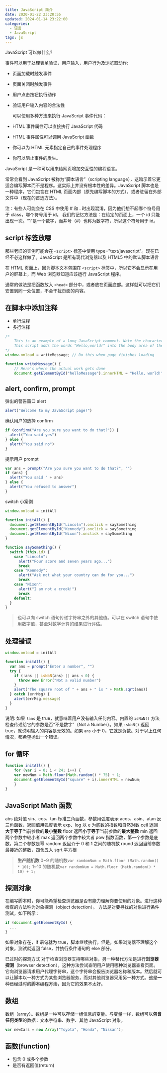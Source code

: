 ```yaml
---
title: JavaScript 简介
date: 2020-01-22 23:20:55
updated: 2024-01-14 23:22:00
categories:
  - 语言
  - JavaScript
tags: js
---
```


JavaScript 可以做什么?

事件可以用于处理表单验证，用户输入，用户行为及浏览器动作:

- 页面加载时触发事件
- 页面关闭时触发事件
- 用户点击按钮执行动作
- 验证用户输入内容的合法性

  可以使用多种方法来执行 JavaScript 事件代码：

- HTML 事件属性可以直接执行 JavaScript 代码
- HTML 事件属性可以调用 JavaScript 函数
- 你可以为 HTML 元素指定自己的事件处理程序
- 你可以阻止事件的发生。

JavaScript 是一种可以用来给网页增加交互性的编程语言。

常常会看到 JavaScript 被称为“脚本语言”（scripting language），这暗示着它更适合编写脚本而不是程序。这实际上并没有根本性的差异。JavaScript 脚本也是一种程序，它们包含在 HTML 页面内部（原先编写脚本的方式），或者驻留在外部文件中（现在的首选方法）。

注：有些人可能会在 CSS 中使用 # 和 . 时出现混淆，因为他们想不起哪个符号用于 class，哪个符号用于 id。
我们的记忆方法是：在给定的页面上，一个 id 只能出现一次。“1”是一个数字，而井号（#）也称为数字符，所以这个符号用于 id。

## script 标签放哪

那些老旧的实例可能会在 `<script>` 标签中使用 type="text/javascript"。现在已经不必这样做了。JavaScript 是所有现代浏览器以及 HTML5 中的默认脚本语言

在 HTML 页面上，因为脚本文本包围在 `<script>` 标签中，所以它不会显示在用户的屏幕上，而 Web 浏览器知道应该运行 JavaScript 程序。

通常的做法是把函数放入 `<head>` 部分中，或者放在页面底部。这样就可以把它们安置到同一处位置，不会干扰页面的内容。

## 在脚本中添加注释

* 单行注释
* 多行注释

```js
/*
    This is an example of a long JavaScript comment. Note the characters at the beginning and ending of the comment.
    This script adds the words "Hello,world!" into the body area of the HTML page.
*/
window.onload = writeMessage; // Do this when page finishes loading

function writeMessage() {
    // Here's where the actual work gets done
    document.getElementById("helloMessage").innerHTML = "Hello, world!";
```

<!-- more -->

## alert, confirm, prompt

弹出的警告窗口 alert

```js
alert("Welcome to my JavaScript page!")
```

确认用户的选择 confirm

```js
if (confirm("Are you sure you want to do that?")) {
  alert("You said yes")
} else {
  alert("You said no")
}
```

提示用户 prompt

```js
var ans = prompt("Are you sure you want to do that?", "")
if (ans) {
  alert("You said " + ans)
} else {
  alert("You refused to answer")
}
```

switch 小案例

```js
window.onload = initAll

function initAll() {
  document.getElementById("Lincoln").onclick = saySomething
  document.getElementById("Kennedy").onclick = saySomething
  document.getElementById("Nixon").onclick = saySomething
}

function saySomething() {
  switch (this.id) {
    case "Lincoln":
      alert("Four score and seven years ago...")
      break
    case "Kennedy":
      alert("Ask not what your country can do for you...")
      break
    case "Nixon":
      alert("I am not a crook!")
      break
    default:
  }
}
```

> 也可以向 switch 语句传递字符串之外的其他值。可以在 switch 语句中使用数字值，甚至对数学计算的结果进行评估。

## 处理错误

```js
window.onload = initAll

function initAll() {
  var ans = prompt("Enter a number", "")
  try {
    if (!ans || isNaN(ans) || ans < 0) {
      throw new Error("Not a valid number")
    }
    alert("The square root of " + ans + " is " + Math.sqrt(ans))
  } catch (errMsg) {
    alert(errMsg.message)
  }
}
```

说明: 如果 `!ans` 是 true，就意味着用户没有输入任何内容。内置的 `isNaN()` 方法检查传递给它的参数是否“不是数字”（Not a Number）。如果 `isNaN()` 返回 true，就说明输入的内容是无效的。如果 `ans` 小于 0，它就是负数。对于以上任何情况，都希望抛出一个错误。

## for 循环

```js
function initAll() {
    for (var i = 0; i < 24; i++) {
    var newNum = Math.floor(Math.random() * 75) + 1;
    document.getElementById("square" + i).innerHTML = newNum;
    }
}
```

## JavaScript Math 函数

abs 绝对值
sin、cos、tan 标准三角函数，参数用弧度表示
acos、asin、atan 反三角函数，返回值用弧度表示
exp、log 以 e 为底数的指数和自然对数
ceil 返回**大于等于**当前参数的**最小整数**
floor 返回**小于等于**当前参数的**最大整数**
min 返回两个参数中较小者
max 返回两个参数中较大者
pow 指数函数，第一个参数是底数，第二个参数是幂
random 返回介于 0 和 1 之间的随机数
round 返回当前参数最接近的整数，四舍五入
sqrt 平方根

> **生产随机数**
> 0~9 的随机数`var randomNum = Math.floor (Math.random() * 10);`
> 1~10 的随机数`var randomNum = Math.floor (Math.random() * 10) + 1;`

## 探测对象

在编写脚本时，你可能希望检查浏览器是否有能力理解你要使用的对象。进行这种检查的方法称为对象探测（object detection）。
方法是对要寻找的对象进行条件测试，如下所示：

```js
if (document.getElementById) {
  ...
}
```

如果对象存在，if 语句就为 true，脚本继续执行。但是，如果浏览器不理解这个对象，测试就返回 false，并执行条件语句的 else 部分。

已过时的探测方式
对于检查浏览器支持哪些对象，另一种替代方法是进行**浏览器探测**（browser detection），这种方法尝试查明用户使用哪种浏览器查看页面。它向浏览器请求用户代理字符串，这个字符串会报告浏览器名称和版本。然后就可以让脚本以一种方式为某些浏览器服务，而对其他浏览器采用另一种方式。~~这是一种已经过时的脚本编程方法~~，因为它的效果不太好。

## 数组

数组（array）。数组是一种可以存储一组信息的变量。与变量一样，数组可以**包含任何类型**的数据：文本字符串、数字、其他 JavaScript 对象。

```js
var newCars = new Array("Toyota", "Honda", "Nissan");
```

## 函数(function)

- 包含 0 或多个参数
- 是否有返回值(return)
